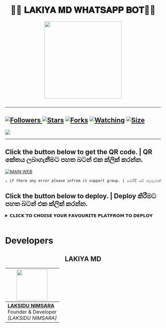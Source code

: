 <div align="center"><h1>🧚‍♂️ 𝐋𝐀𝐊𝐈𝐘𝐀 𝐌𝐃 𝐖𝐇𝐀𝐓𝐒𝐀𝐏𝐏 𝐁𝐎𝐓🧚‍♂️</h1><a href="https://github.com/LAKIYA-MD/LAKIYA-MD"><img src="https://files.catbox.moe/6ys0m9.jpg" width="250" height="250"></a></div>

<p align="center">
  <a href="#"><img src="http://readme-typing-svg.herokuapp.com?color=d1fa02&center=true&vCenter=true&multiline=false&lines=LAKIYA+MD+WHATSAPP+BOT" alt="">
</p>

***

<a href="https://github.com/LAKIYA-MD/LAKIYA-MD"><img title="Followers" src="https://img.shields.io/github/followers/Sithuwa?e=flat-square">
<a href="https://github.com/LAKIYA-MD/LAKIYA-MD/stargazers/"><img title="Stars" src="https://img.shields.io/github/stars/LAKIYA-MD/LAKIYA-MD?color=blue&style=flat-square"></a>
<a href="https://github.com/LAKIYA-MD/LAKIYA-MD/network/members"><img title="Forks" src="https://img.shields.io/github/forks/LAKIYA-MD/LAKIYA-MD?color=red&style=flat-square"></a>
<a href="https://github.com/LAKIYA-MD/LAKIYA-MD/watchers"><img title="Watching" src="https://img.shields.io/github/watchers/LAKIYA-MD/LAKIYA-MD?label=Watchers&color=blue&style=flat-square"></a>
<a href="https://github.com/LAKIYA-MD/LAKIYA-MD"><img title="Size" src="https://img.shields.io/github/repo-size/LAKIYA-MD/LAKIYA-MD?style=flat-square&color=green"></a>
---
<a align="center"><img src="https://profile-counter.glitch.me/SITHUWA-MD/count.svg" /></a>

  
***

## Click the button below to get the QR code. | QR කේතය ලබාගැනීමට පහත බටන් එක ක්ලික් කරන්න.

<a href='https://mr-lakiya-tech.vercel.app/lakiyabot.html' target="_blank"><img alt='MAIN WEB' src='https://img.shields.io/badge/Scan_qr-100000?style=for-the-badge&logo=scan&logoColor=white&labelColor=black&color=black'/></a>

```bash
⚠️ if there any error please infrom it support group. | මෙහිදී යම් ගැටලුවක් ඇති උවහොත් සහය සමූහය වෙත සම්බන්ධ වන්න.
```

## Click the button below to deploy. | Deploy කිරීමට පහත බටන් එක ක්ලික් කරන්න.
 
 <details close>
<summary>𝗖𝗟𝗜𝗖𝗞 𝗧𝗢 𝗖𝗛𝗢𝗜𝗦𝗘 𝗬𝗢𝗨𝗥 𝗙𝗔𝗩𝗢𝗨𝗥𝗜𝗧𝗘 𝗣𝗟𝗔𝗧𝗙𝗥𝗢𝗠 𝗧𝗢 𝗗𝗘𝗣𝗟𝗢𝗬</summary>
 
<br><br>   
   
<h4 align="center"> Deploy on Repl.it
</h4>

<p align="center" >
    <a href="https://repl.it/github/LAKIYA-MD/LAKIYA-MD">
    <img src="https://i.ibb.co/zrB5kMh/deploy-on-repl.jpg" width="170px" alt="Deploy on Repl.it" >
    </a>
</p>


<p align="center" >
    <br>
    __________________________
    <br>
</p>


<br>
 
<h4 align="center"> Deploy on Heroku
</h4>

</p>

<p align="center" >
    <a href="https://heroku.com/deploy?template=https://github.com/LAKIYA-MD/LAKIYA-MD">
    <img src="https://www.herokucdn.com/deploy/button.png" width="160px" alt="Deploy on Heroku" >
    </a>

</p>

>

<p align="center" >
    <br>
  __________________________
    <br>
</p>

<br>
      
<h4 align="center"> Deploy on Koyeb
</h4>
      

   


<p align="center" >
    <br>
    __________________________
    <br>
</p>

<br>

    
</p>

<br>
>

</p>

<p align="center" >
    <br>
    __________________________
    <br>
</p>



</details>

<br>

# Developers

<h2 align="center">LAKIYA MD
</h2>

  <p align="center">
    
| <a href="https://mr-lakiya-tech.vercel.app/"><img src="https://files.catbox.moe/2k7p6c.png" width=100 height=100></a> |
|---|
| **[LAKSIDU NIMSARA](https://github.com/LAKIYA-MD/LAKIYA-MD)**</br>Founder & Developer</br>*[LAKSIDU NIMSARA]* |
  </p>

